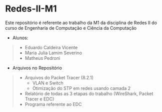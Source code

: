 # Redes-II-M1

Este repositório é referente ao trabalho da M1 da disciplina de Redes II do curso de Engenharia de Computação e Ciência da Computação

* Alunos:
> - Eduardo Caldeira Vicente
> - Maria Julia Lamim Severino
> - Matheus Pedroni

* Arquivos no Repositório
> - Arquivos do Packet Tracer (8.2.1)
>   - VLAN e Switch
>   - Otimização do STP em redes usando camada 2
> - Relatório de todas as 3 etapas do trabalho (WireShark, Packet Tracer e EDC)
> - Programa referente ao EDC
